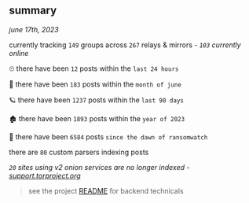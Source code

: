 
## summary
_june 17th, 2023_

currently tracking `149` groups across `267` relays & mirrors - _`103` currently online_

⏲ there have been `12` posts within the `last 24 hours`

🦈 there have been `183` posts within the `month of june`

🪐 there have been `1237` posts within the `last 90 days`

🏚 there have been `1893` posts within the `year of 2023`

🦕 there have been `6584` posts `since the dawn of ransomwatch`

there are `80` custom parsers indexing posts

_`20` sites using v2 onion services are no longer indexed - [support.torproject.org](https://support.torproject.org/onionservices/v2-deprecation/)_

> see the project [README](https://github.com/joshhighet/ransomwatch#ransomwatch--) for backend technicals
